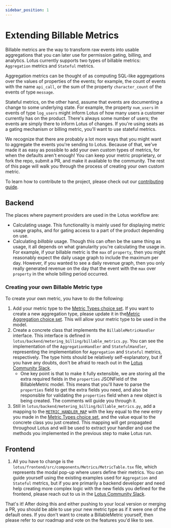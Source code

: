 ```yaml
---
sidebar_position: 1
---
```


# Extending Billable Metrics

Billable metrics are the way to transform raw events into usable aggregations that you can later use for permission gating, billing, and analytics. Lotus currently supports two types of billable metrics: `Aggregation` metrics and `Stateful` metrics.

Aggregation metrics can be thought of as computing SQL-like aggregations over the values of properties of the events; for example, the count of events with the name `api_call`, or the sum of the property `character_count` of the events of type `message`.

Stateful metrics, on the other hand, assume that events are documenting a change to some underlying state. For example, the property `num_users` in events of type `log_users` might inform Lotus of how many users a customer currently has on the product. There's always some number of users; the events are simply there to inform Lotus of changes. If you're using seats as a gating mechanism or billing metric, you'll want to use stateful metrics.

We recognize that there are probably a lot more ways that you might want to aggregate the events you're sending to Lotus. Because of that, we've made it as easy as possible to add your own custom types of metrics, for when the defaults aren't enough! You can keep your metric proprietary, or fork the repo, submit a PR, and make it available to the community. The rest of this page will walk you through the process of creating your own custom metric.

To learn how to contribute to the project, please check out our [contributing guide](/docs/contributing).

## Backend

The places where payment providers are used in the Lotus workflow are:

- Calculating usage. This functionality is mainly used for displaying metric usage graphs, and for gating access to a part of the product depending on use.
- Calculating _billable_ usage. Though this can often be the same thing as usage, it all depends on what granularity you're calculating the usage in. For example, if your billable metric is the `max` of `property`, then you might reasonably expect the daily usage graph to include the maximum per day. However, if you wanted to see a daily revenue graph, then you only really generated revenue on the day that the event with the `max` over `property` in the whole billing period occurred.

### Creating your own Billable Metric type

To create your own metric, you have to do the following:

1. Add your metric type to the [Metric Types choice set](https://github.com/uselotus/lotus/blob/14eb3cd1c0c639b539ea3b7f654b8c4ad5a75b65/backend/metering_billing/utils/enums/enums.py#L37). If you want to create a new aggregation type, please update it in the[Metric Aggregation choice set](https://github.com/uselotus/lotus/blob/14eb3cd1c0c639b539ea3b7f654b8c4ad5a75b65/backend/metering_billing/utils/enums/enums.py#L17). This will allow your metric type to be used in the model.
2. Create a concrete class that implements the `BillableMetricHandler` interface. This interface is defined in `lotus/backend/metering_billing/billable_metrics.py`. You can see the implementation of the `AggregationHandler` and `StatefulHandler`, representing the implementation for `Aggregation` and `Stateful` metrics, respectively. The type hints should be relatively self-explanatory, but if you have any doubts, don't be afraid to reach out in the [Lotus Community Slack](https://lotus-community.slack.com).
   - One key point is that to make it fully extensible, we are storing all the extra required fields in the `properties` JSONField of the BillableMetric model. This means that you'll have to parse the `properties` field to get the extra fields you need, and also be responsible for validating the `properties` field when a new object is being created. The comments will guide you through it.
3. Still in `lotus/backend/metering_billing/billable_metrics.py`, add a mapping to the [`METRIC_HANDLER_MAP`](https://github.com/uselotus/lotus/blob/d1726c0635a1cc0a9b14d768a390b684e18cd669/metering_billing/billable_metrics.py#L432) with the key equal to the new entry you made in the [Metric Types choice set](https://github.com/uselotus/lotus/blob/14eb3cd1c0c639b539ea3b7f654b8c4ad5a75b65/backend/metering_billing/utils/enums/enums.py#L37), and the value equal to the concrete class you just created. This mapping will get propagated throughout Lotus and will be used to extract your handler and use the methods you implemented in the previous step to make Lotus run.

## Frontend

1. All you have to change is the `lotus/frontend/src/components/Metrics/MetricTable.tsx` file, which represents the modal pop-up where users define their metrics. You can guide yourself using the existing examples used for `Aggregation` and `Stateful` metrics, but if you are primarily a backend developer and need help creating more complex logic with the new fields you defined for the frontend, please reach out to us in the [Lotus Community Slack](https://lotus-community.slack.com).

That's it! After doing this and either pushing to your local version or merging a PR, you should be able to use your new metric type as if it were one of the default ones. If you don't want to create a BillableMetric yourself, then please refer to our roadmap and vote on the features you'd like to see.
